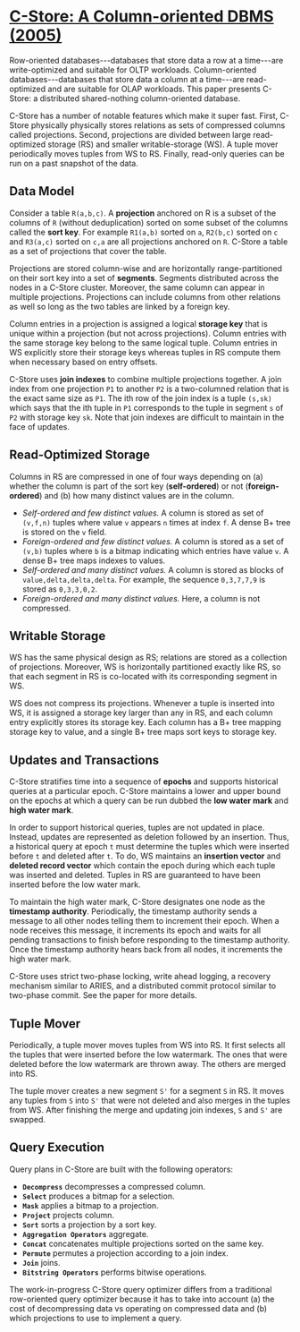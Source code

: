 # [C-Store: A Column-oriented DBMS (2005)](https://scholar.google.com/scholar?cluster=12924804892742402591)
Row-oriented databases---databases that store data a row at a time---are
write-optimized and suitable for OLTP workloads. Column-oriented
databases---databases that store data a column at a time---are read-optimized
and are suitable for OLAP workloads. This paper presents C-Store: a distributed
shared-nothing column-oriented database.

C-Store has a number of notable features which make it super fast.  First,
C-Store physically physically stores relations as sets of compressed columns
called projections.  Second, projections are divided between large
read-optimized storage (RS) and smaller writable-storage (WS). A tuple mover
periodically moves tuples from WS to RS.  Finally, read-only queries can be run
on a past snapshot of the data.

## Data Model
Consider a table `R(a,b,c)`. A **projection** anchored on R is a subset of the
columns of `R` (without deduplication) sorted on some subset of the columns
called the **sort key**.  For example `R1(a,b)` sorted on `a`, `R2(b,c)` sorted
on `c` and `R3(a,c)` sorted on `c,a` are all projections anchored on `R`.
C-Store a table as a set of projections that cover the table.

Projections are stored column-wise and are horizontally range-partitioned on
their sort key into a set of **segments**. Segments distributed across the
nodes in a C-Store cluster. Moreover, the same column can appear in multiple
projections. Projections can include columns from other relations as well so
long as the two tables are linked by a foreign key.

Column entries in a projection is assigned a logical **storage key** that is
unique within a projection (but not across projections).  Column entries with
the same storage key belong to the same logical tuple.  Column entries in WS
explicitly store their storage keys whereas tuples in RS compute them when
necessary based on entry offsets.

C-Store uses **join indexes** to combine multiple projections together. A join
index from one projection `P1` to another `P2` is a two-columned relation that
is the exact same size as `P1`. The ith row of the join index is a tuple
`(s,sk)` which says that the ith tuple in `P1` corresponds to the tuple in
segment `s` of `P2` with storage key `sk`. Note that join indexes are difficult
to maintain in the face of updates.

## Read-Optimized Storage
Columns in RS are compressed in one of four ways depending on (a) whether the
column is part of the sort key (**self-ordered**) or not (**foreign-ordered**)
and (b) how many distinct values are in the column.

- *Self-ordered and few distinct values.* A column is stored as set of
  `(v,f,n)` tuples where value `v` appears `n` times at index `f`. A dense B+
  tree is stored on the `v` field.
- *Foreign-ordered and few distinct values.* A column is stored as a set of
  `(v,b)` tuples where `b` is a bitmap indicating which entries have value `v`.
  A dense B+ tree maps indexes to values.
- *Self-ordered and many distinct values.* A column is stored as blocks of
  `value,delta,delta,delta`. For example, the sequence `0,3,7,7,9` is stored as
  `0,3,3,0,2`.
- *Foreign-ordered and many distinct values.* Here, a column is not compressed.

## Writable Storage
WS has the same physical design as RS; relations are stored as a collection of
projections.  Moreover, WS is horizontally partitioned exactly like RS, so that
each segment in RS is co-located with its corresponding segment in WS.

WS does not compress its projections. Whenever a tuple is inserted into WS, it
is assigned a storage key larger than any in RS, and each column entry
explicitly stores its storage key. Each column has a B+ tree mapping storage
key to value, and a single B+ tree maps sort keys to storage key.

## Updates and Transactions
C-Store stratifies time into a sequence of **epochs** and supports historical
queries at a particular epoch.  C-Store maintains a lower and upper bound on
the epochs at which a query can be run dubbed the **low water mark** and **high
water mark**.


In order to support historical queries, tuples are not updated in place.
Instead, updates are represented as deletion followed by an insertion. Thus, a
historical query at epoch `t` must determine the tuples which were inserted
before `t` and deleted after `t`.  To do, WS maintains an **insertion vector**
and **deleted record vector** which contain the epoch during which each tuple
was inserted and deleted. Tuples in RS are guaranteed to have been inserted
before the low water mark.

To maintain the high water mark, C-Store designates one node as the **timestamp
authority**. Periodically, the timestamp authority sends a message to all other
nodes telling them to increment their epoch. When a node receives this message,
it increments its epoch and waits for all pending transactions to finish before
responding to the timestamp authority. Once the timestamp authority hears back
from all nodes, it increments the high water mark.

C-Store uses strict two-phase locking, write ahead logging, a recovery
mechanism similar to ARIES, and a distributed commit protocol similar to
two-phase commit. See the paper for more details.

<!-- TODO(mwhittaker): Understand this section more deeply. -->

## Tuple Mover
Periodically, a tuple mover moves tuples from WS into RS. It first selects all
the tuples that were inserted before the low watermark. The ones that were
deleted before the low watermark are thrown away. The others are merged into
RS.

The tuple mover creates a new segment `S'` for a segment `S` in RS. It moves
any tuples from `S` into `S'` that were not deleted and also merges in the
tuples from WS. After finishing the merge and updating join indexes, `S` and
`S'` are swapped.

## Query Execution
Query plans in C-Store are built with the following operators:

- **`Decompress`** decompresses a compressed column.
- **`Select`** produces a bitmap for a selection.
- **`Mask`** applies a bitmap to a projection.
- **`Project`** projects column.
- **`Sort`** sorts a projection by a sort key.
- **`Aggregation Operators`** aggregate.
- **`Concat`** concatenates multiple projections sorted on the same key.
- **`Permute`** permutes a projection according to a join index.
- **`Join`** joins.
- **`Bitstring Operators`** performs bitwise operations.

The work-in-progress C-Store query optimizer differs from a traditional
row-oriented query optimizer because it has to take into account (a) the cost
of decompressing data vs operating on compressed data and (b) which projections
to use to implement a query.
